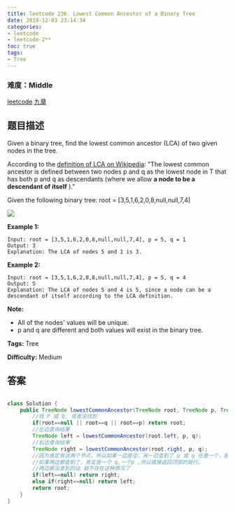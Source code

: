 ```yaml
---
title: leetcode 236. Lowest Common Ancestor of a Binary Tree
date: 2019-12-03 23:14:34
categories:
- leetcode
- leetcode-2**
toc: true
tags:
- Tree
---
```

### 难度：Middle

<a href="https://leetcode.com/problems/lowest-common-ancestor-of-a-binary-tree/">leetcode</a>
<a href="https://www.jiuzhang.com/solution/lowest-common-ancestor-of-a-binary-tree/">九章</a>
## 题目描述
Given a binary tree, find the lowest common ancestor (LCA) of two given nodes
in the tree.

According to the [definition of LCA on
Wikipedia](https://en.wikipedia.org/wiki/Lowest_common_ancestor): "The lowest
common ancestor is defined between two nodes p and q as the lowest node in T
that has both p and q as descendants (where we allow **a node to be a
descendant of itself** )."

Given the following binary tree:  root = [3,5,1,6,2,0,8,null,null,7,4]

![](https://assets.leetcode.com/uploads/2018/12/14/binarytree.png)



**Example 1:**
        
    Input: root = [3,5,1,6,2,0,8,null,null,7,4], p = 5, q = 1
    Output: 3
    Explanation: The LCA of nodes 5 and 1 is 3.
    

**Example 2:**
        
    Input: root = [3,5,1,6,2,0,8,null,null,7,4], p = 5, q = 4
    Output: 5
    Explanation: The LCA of nodes 5 and 4 is 5, since a node can be a descendant of itself according to the LCA definition.
    



**Note:**

  * All of the nodes' values will be unique.
  * p and q are different and both values will exist in the binary tree.


**Tags:** Tree

**Difficulty:** Medium
## 答案
<!--more-->
```java

class Solution {
    public TreeNode lowestCommonAncestor(TreeNode root, TreeNode p, TreeNode q) {
        //找 P 或 Q, 或者没找到
        if(root==null || root==q || root==p) return root;
        //左边查询结果
        TreeNode left = lowestCommonAncestor(root.left, p, q);
        //右边查询结果
        TreeNode right = lowestCommonAncestor(root.right, p, q);
        //因为肯定有这两个节点，所以如果一边是空，另一边查到了 p 或 q 任意一个，那个就是目标节点
        //如果两边都查到了，肯定是一个 q,一个p ,所以直接返回顶部的就行。
        //两边都没查到的话 就不存在这种情况了
        if(left==null) return right;
        else if(right==null) return left;
        return root;
    }
}
```
